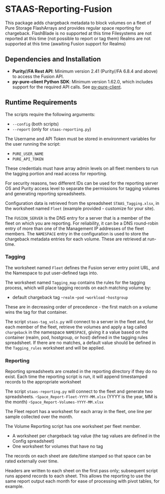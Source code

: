 # STAAS-Reporting-Fusion

This package adds chargeback metadata to block volumes on a fleet of Pure Storage FlashArrays and provides regular space reporting for chargeback.
FlashBlade is no supported at this time
Filesystems are not reported at this time (not possible to report or tag them)
Realms are not supported at this time (awaiting Fusion support for Realms)

## Dependencies and Installation

- **Purity//FA Rest API**: Minimum version 2.41 (Purity//FA 6.8.4 and above) to access the Fusion API.
- **py-pure-client Python SDK**: Minimum version 1.62.0, which includes support for the required API calls. See [py-pure-client](https://github.com/PureStorage-OpenConnect/py-pure-client).

## Runtime Requirements

The scripts require the following arguments:
- `--config` (both scripts)
- `--report` (only for `staas-reporting.py`)

The Username and API Token must be stored in environment variables for the user running the script:
- `PURE_USER_NAME`
- `PURE_API_TOKEN`

These credentials must have array admin levels on all fleet members to run the tagging portion and read access for reporting.

For security reasons, two different IDs can be used for the reporting server OS and Purity access level to separate the permissions for tagging volumes and generating reporting spreadsheets.

Configuration data is retrieved from the spreadsheet `STAAS_Tagging.xlsx`, in the worksheet named `Fleet` (example provided - customize for your site).

The `FUSION_SERVER` is the DNS entry for a server that is a member of the fleet on which you are reporting. For reliability, it can be a DNS round-robin entry of more than one of the Management IP addresses of the fleet members. The `NAMESPACE` entry in the configuration is used to store the chargeback metadata entries for each volume. These are retrieved at run-time.

### Tagging

The worksheet named `Fleet` defines the Fusion server entry point URL, and the Namespace to put user-defined tags into.

The worksheet named `Tagging_map` contains the rules for the tagging process, which will place tagging records on each matching volume by:
- default chargeback tag
-`realm`
-`pod`
-`workload`
-`hostgroup`

These are in decreasing order of precedence - the first match on a volume wins the tag for that container.

The script `staas-tag_vols.py` will connect to a server in the fleet and, for each member of the fleet, retrieve the volumes and apply a tag called `chargeback` in the namespace `NAMESPACE`, giving it a value based on the container (realm, pod, hostgroup, or host) defined in the tagging rules spreadsheet. If there are no matches, a default value should be defined in the `Tagging_rules` worksheet and will be applied.

### Reporting

Reporting spreadsheets are created in the reporting directory if they do no exist. Each time the reporting script is run, it will append timestamped records to the appropriate worksheet

The script `staas-reporting.py` will connect to the fleet and generate two spreadsheets.
-`Space_Report-Fleet-YYYY-MM.xlsx` (YYYY is the year, MM is the month)
-`Space_Report-Volumes-YYYY-MM.xlsx`

The Fleet report has a worksheet for each array in the fleet, one line per sample collected over the month.

The Volume Reporting script has one worksheet per fleet member.
- A worksheet per chargeback tag value (the tag values are defined in the Config spreadsheet)
- One worksheet for volumes that have no tag

The records on each sheet are date/time stamped so that space can be rated externally over time.

Headers are written to each sheet on the first pass only; subsequent script runs append records to each sheet. This allows the reporting to use the same report output each month for ease of processing with pivot tables, for example.